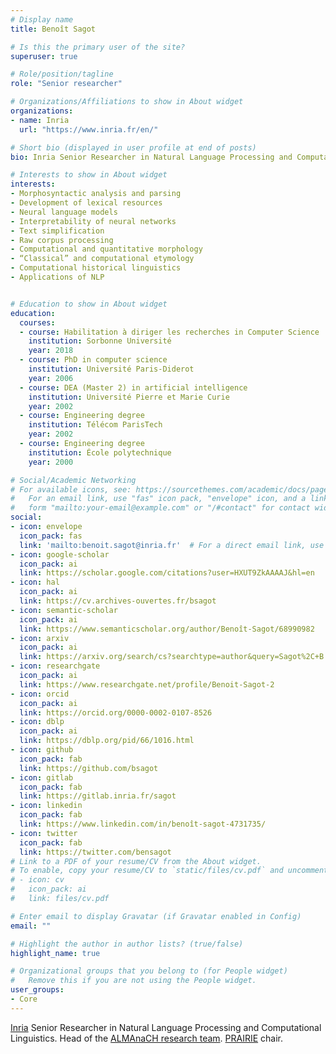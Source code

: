 ```yaml
---
# Display name
title: Benoît Sagot

# Is this the primary user of the site?
superuser: true

# Role/position/tagline
role: "Senior researcher"

# Organizations/Affiliations to show in About widget
organizations: 
- name: Inria
  url: "https://www.inria.fr/en/"

# Short bio (displayed in user profile at end of posts)
bio: Inria Senior Researcher in Natural Language Processing and Computational Linguistics

# Interests to show in About widget
interests:
- Morphosyntactic analysis and parsing
- Development of lexical resources
- Neural language models
- Interpretability of neural networks
- Text simplification
- Raw corpus processing
- Computational and quantitative morphology
- “Classical” and computational etymology
- Computational historical linguistics
- Applications of NLP


# Education to show in About widget
education:
  courses:
  - course: Habilitation à diriger les recherches in Computer Science
    institution: Sorbonne Université
    year: 2018
  - course: PhD in computer science
    institution: Université Paris-Diderot
    year: 2006
  - course: DEA (Master 2) in artificial intelligence
    institution: Université Pierre et Marie Curie
    year: 2002
  - course: Engineering degree
    institution: Télécom ParisTech
    year: 2002
  - course: Engineering degree
    institution: École polytechnique
    year: 2000

# Social/Academic Networking
# For available icons, see: https://sourcethemes.com/academic/docs/page-builder/#icons
#   For an email link, use "fas" icon pack, "envelope" icon, and a link in the
#   form "mailto:your-email@example.com" or "/#contact" for contact widget.
social:
- icon: envelope
  icon_pack: fas
  link: 'mailto:benoit.sagot@inria.fr'  # For a direct email link, use "mailto:test@example.org".
- icon: google-scholar
  icon_pack: ai
  link: https://scholar.google.com/citations?user=HXUT9ZkAAAAJ&hl=en
- icon: hal
  icon_pack: ai
  link: https://cv.archives-ouvertes.fr/bsagot
- icon: semantic-scholar
  icon_pack: ai
  link: https://www.semanticscholar.org/author/Benoît-Sagot/68990982
- icon: arxiv
  icon_pack: ai
  link: https://arxiv.org/search/cs?searchtype=author&query=Sagot%2C+B
- icon: researchgate
  icon_pack: ai
  link: https://www.researchgate.net/profile/Benoit-Sagot-2
- icon: orcid
  icon_pack: ai
  link: https://orcid.org/0000-0002-0107-8526
- icon: dblp
  icon_pack: ai
  link: https://dblp.org/pid/66/1016.html
- icon: github
  icon_pack: fab
  link: https://github.com/bsagot
- icon: gitlab
  icon_pack: fab
  link: https://gitlab.inria.fr/sagot
- icon: linkedin
  icon_pack: fab
  link: https://www.linkedin.com/in/benoît-sagot-4731735/
- icon: twitter
  icon_pack: fab
  link: https://twitter.com/bensagot
# Link to a PDF of your resume/CV from the About widget.
# To enable, copy your resume/CV to `static/files/cv.pdf` and uncomment the lines below.
# - icon: cv
#   icon_pack: ai
#   link: files/cv.pdf

# Enter email to display Gravatar (if Gravatar enabled in Config)
email: ""

# Highlight the author in author lists? (true/false)
highlight_name: true

# Organizational groups that you belong to (for People widget)
#   Remove this if you are not using the People widget.
user_groups:
- Core
---
```


[Inria](http://www.inria.fr/) Senior Researcher in Natural Language Processing and Computational Linguistics. Head of the [ALMAnaCH research team](https://almanach.inria.fr/index-en.html). [PRAIRIE](https://prairie-institute.fr) chair.
